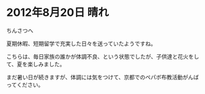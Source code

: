 # 2012年8月20日 晴れ

ちんさつへ

夏期休暇、短期留学で充実した日々を送っていたようですね。

こちらは、毎日家族の誰かが体調不良、という状態でしたが、子供達と花火をして、夏を楽しみました。

まだ暑い日が続きますが、体調には気をつけて、京都でのペパボ布教活動がんばってください。

